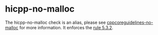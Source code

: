 # hicpp-no-malloc

The <span class="title-ref">hicpp-no-malloc</span> check is an alias,
please see
[cppcoreguidelines-no-malloc](cppcoreguidelines-no-malloc.html) for more
information. It enforces the
[rule 5.3.2](http://www.codingstandard.com/rule/5-3-2-allocate-memory-using-new-and-release-it-using-delete/).
